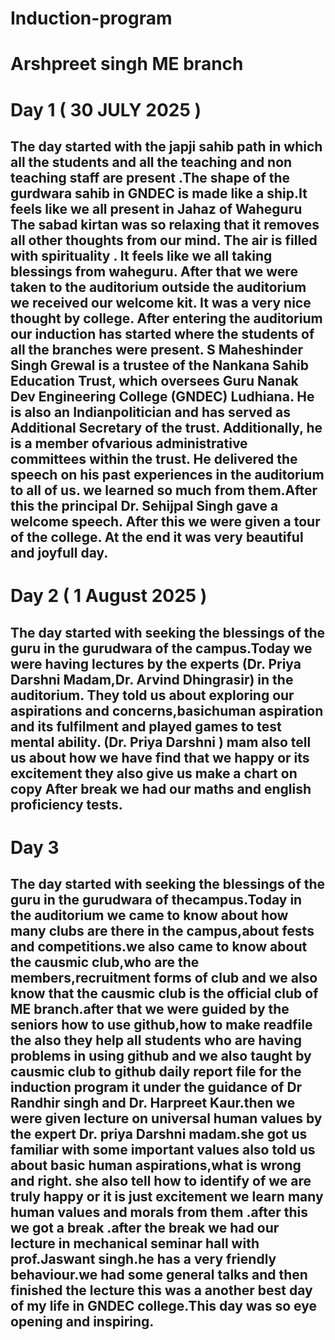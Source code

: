 # Induction-program
# Arshpreet singh ME branch 
# Day 1 ( 30 JULY 2025 )
## The day started with the japji sahib path in which all the students and all the teaching and non teaching staff are present .The shape of the gurdwara sahib in GNDEC is made like a ship.It feels like we all present in Jahaz of Waheguru The sabad kirtan was so relaxing that it removes all other thoughts from our mind. The air is filled with spirituality . It feels like we all taking blessings from waheguru. After that we were taken to the auditorium outside the auditorium we received our welcome kit. It was a very nice thought by college. After entering the auditorium our induction has started where the students of all the branches were present. S Maheshinder Singh Grewal is a trustee of the Nankana Sahib Education Trust, which oversees Guru Nanak Dev Engineering College (GNDEC) Ludhiana. He is also an Indianpolitician and has served as Additional Secretary of the trust. Additionally, he is a member ofvarious administrative committees within the trust. He delivered the speech on his past experiences in the auditorium to all of us. we learned so much from them.After this the principal Dr. Sehijpal Singh gave a welcome speech. After this we were given a tour of the college. At the end it was very beautiful and joyfull day.

# Day 2 ( 1 August 2025 )
## The day started with seeking the blessings of the guru in the gurudwara of the campus.Today we were having lectures by the experts (Dr. Priya Darshni Madam,Dr. Arvind Dhingrasir) in the auditorium. They told us about exploring our aspirations and concerns,basichuman aspiration and its fulfilment and played games to test mental ability. (Dr. Priya Darshni ) mam also tell us about how we have find that we happy or its excitement they also give us make a chart on copy After break we had our maths and english proficiency tests.

# Day 3
## The day started with seeking the blessings of the guru in the gurudwara of thecampus.Today in the auditorium we came to know about how many clubs are there in the campus,about fests and competitions.we also came to know about the causmic club,who are the members,recruitment forms of club and we also know that the causmic club is the official club of ME branch.after that we were guided by the seniors how to use github,how to make readfile the also they help all students who are having problems in using github and we also taught by causmic club to github daily report file for the induction program it under the guidance of Dr Randhir singh and Dr. Harpreet Kaur.then we were given lecture on universal human values by the expert Dr. priya Darshni madam.she got us familiar with some important values also told us about basic human aspirations,what is wrong and right. she also tell how to identify of we are truly happy or it is just excitement we learn many human values and morals from them .after this we got a break .after the break we had our lecture in mechanical seminar hall with prof.Jaswant singh.he has a very friendly behaviour.we had some general talks and then finished the lecture this was a another best day of my life in GNDEC college.This day was so eye opening and inspiring.

